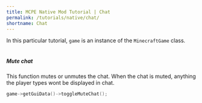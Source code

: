 ```yaml
---
title: MCPE Native Mod Tutorial | Chat
permalink: /tutorials/native/chat/
shortname: Chat
---
```

In this particular tutorial, `game` is an instance of the `MinecraftGame` class.  
<br>
##### Mute chat
This function mutes or unmutes the chat. When the chat is muted, anything the player types wont be displayed in chat.
```cpp
game->getGuiData()->toggleMuteChat();
```
